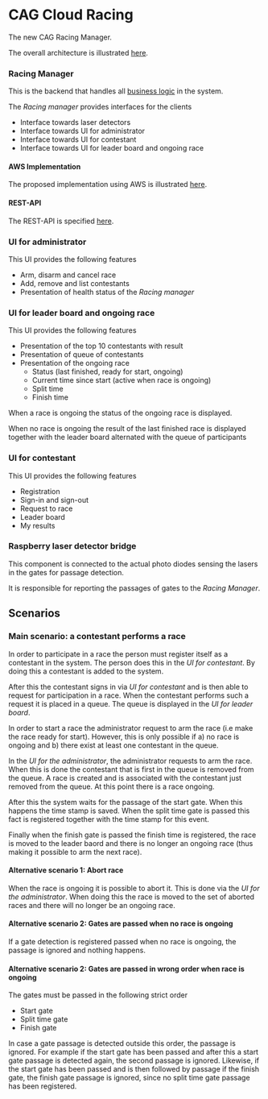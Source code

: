 # CAG Cloud Racing
The new CAG Racing Manager.

The overall architecture is illustrated [here](https://drive.google.com/file/d/1tkuwic7LL2QKBTZxVNJYqREY1GGFSiT_/view?usp=sharing).

### Racing Manager
This is the backend that handles all [business logic](business-logic.md) in the system. 

The _Racing manager_ provides interfaces for the clients

- Interface towards laser detectors
- Interface towards UI for administrator
- Interface towards UI for contestant
- Interface towards UI for leader board and ongoing race

#### AWS Implementation
The proposed implementation using AWS is illustrated [here](https://drive.google.com/file/d/1enmsnM97tp0FsPzq2BGzctTi64KrAt9m/view?usp=sharing).

#### REST-API
The REST-API is specified [here](https://docs.google.com/spreadsheets/d/11OvLXVSf2EIx9TzIk9kV7NqP7StmEuQXj9pO7oC09pw/edit#gid=0).

### UI for administrator
This UI provides the following features

- Arm, disarm and cancel race
- Add, remove and list contestants
- Presentation of health status of the _Racing manager_

### UI for leader board and ongoing race
This UI provides the following features

- Presentation of the top 10 contestants with result
- Presentation of queue of contestants
- Presentation of the ongoing race
    - Status (last finished, ready for start, ongoing)
    - Current time since start (active when race is ongoing)
    - Split time
    - Finish time
    
When a race is ongoing the status of the ongoing race is displayed.

When no race is ongoing the result of the last finished race is displayed together with 
the leader board alternated with the queue of participants

### UI for contestant
This UI provides the following features

- Registration
- Sign-in and sign-out
- Request to race
- Leader board
- My results

### Raspberry laser detector bridge
This component is connected to the actual photo diodes sensing the lasers in the gates for passage detection.

It is responsible for reporting the passages of gates to the _Racing Manager_.

## Scenarios
### Main scenario: a contestant performs a race
In order to participate in a race the person must register itself as a contestant in the system. 
The person does this in the _UI for contestant_. By doing this a contestant is added to the system.

After this the contestant signs in via _UI for contestant_ and is then able to request for participation in a race.
When the contestant performs such a request it is placed in a queue. 
The queue is displayed in the _UI for leader board_.  

In order to start a race the administrator request to arm the race (i.e make the race ready for start). 
However, this is only possible if a) no race is ongoing and b) there exist at least one contestant in the queue.

In the _UI for the administrator_, the administrator requests to arm the race. 
When this is done the contestant that is first in the queue is removed from the queue.
A race is created and is associated with the contestant just removed from the queue.
At this point there is a race ongoing.

After this the system waits for the passage of the start gate. 
When this happens the time stamp is saved.
When the split time gate is passed this fact is registered together with the time stamp for this event.

Finally when the finish gate is passed the finish time is registered, the race is moved to the leader baord and 
there is no longer an ongoing race (thus making it possible to arm the next race). 
  
#### Alternative scenario 1: Abort race
When the race is ongoing it is possible to abort it.
This is done via the _UI for the administrator_.
When doing this the race is moved to the set of aborted races and there will no longer be an ongoing race. 

#### Alternative scenario 2: Gates are passed when no race is ongoing
If a gate detection is registered passed when no race is ongoing, the passage is ignored and nothing happens.

#### Alternative scenario 2: Gates are passed in wrong order when race is ongoing
The gates must be passed in the following strict order
- Start gate
- Split time gate
- Finish gate

In case a gate passage is detected outside this order, the passage is ignored. For example if the start gate has been 
passed and after this a start gate passage is detected again, the second passage is ignored. 
Likewise, if the start gate has been passed and is then followed by passage if the finish gate, 
the finish gate passage is ignored, since no split time gate passage has been registered.

